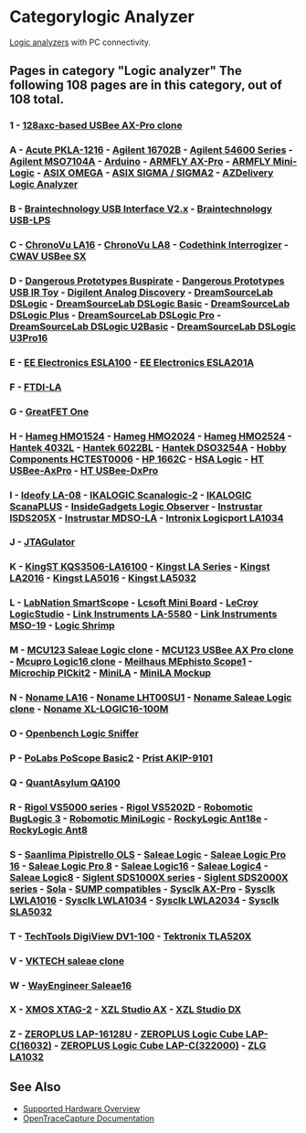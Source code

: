 # Categorylogic Analyzer

[Logic analyzers](https://en.wikipedia.org/wiki/Logic_analyzer) with PC connectivity. 
## Pages in category "Logic analyzer" The following 108 pages are in this category, out of 108 total. 
### 1 \- [128axc-based USBee AX-Pro clone](128axc-based_USBee_AX-Pro_clone.html "128axc-based USBee AX-Pro clone") 
### A \- [Acute PKLA-1216](Acute_PKLA-1216.html "Acute PKLA-1216") \- [Agilent 16702B](Agilent_16702B.html "Agilent 16702B") \- [Agilent 54600 Series](Agilent_54600_Series.html "Agilent 54600 Series") \- [Agilent MSO7104A](Agilent_MSO7104A.html "Agilent MSO7104A") \- [Arduino](Arduino.html "Arduino") \- [ARMFLY AX-Pro](ARMFLY_AX-Pro.html "ARMFLY AX-Pro") \- [ARMFLY Mini-Logic](ARMFLY_Mini-Logic.html "ARMFLY Mini-Logic") \- [ASIX OMEGA](ASIX_OMEGA.html "ASIX OMEGA") \- [ASIX SIGMA / SIGMA2](ASIX_SIGMA_/_SIGMA2.html "ASIX SIGMA / SIGMA2") \- [AZDelivery Logic Analyzer](AZDelivery_Logic_Analyzer.html "AZDelivery Logic Analyzer") 
### B \- [Braintechnology USB Interface V2.x](Braintechnology_USB_Interface_V2.x.html "Braintechnology USB Interface V2.x") \- [Braintechnology USB-LPS](Braintechnology_USB-LPS.html "Braintechnology USB-LPS") 
### C \- [ChronoVu LA16](ChronoVu_LA16.html "ChronoVu LA16") \- [ChronoVu LA8](ChronoVu_LA8.html "ChronoVu LA8") \- [Codethink Interrogizer](Codethink_Interrogizer.html "Codethink Interrogizer") \- [CWAV USBee SX](CWAV_USBee_SX.html "CWAV USBee SX") 
### D \- [Dangerous Prototypes Buspirate](Dangerous_Prototypes_Buspirate.html "Dangerous Prototypes Buspirate") \- [Dangerous Prototypes USB IR Toy](Dangerous_Prototypes_USB_IR_Toy.html "Dangerous Prototypes USB IR Toy") \- [Digilent Analog Discovery](Digilent_Analog_Discovery.html "Digilent Analog Discovery") \- [DreamSourceLab DSLogic](DreamSourceLab_DSLogic.html "DreamSourceLab DSLogic") \- [DreamSourceLab DSLogic Basic](DreamSourceLab_DSLogic_Basic.html "DreamSourceLab DSLogic Basic") \- [DreamSourceLab DSLogic Plus](DreamSourceLab_DSLogic_Plus.html "DreamSourceLab DSLogic Plus") \- [DreamSourceLab DSLogic Pro](DreamSourceLab_DSLogic_Pro.html "DreamSourceLab DSLogic Pro") \- [DreamSourceLab DSLogic U2Basic](DreamSourceLab_DSLogic_U2Basic.html "DreamSourceLab DSLogic U2Basic") \- [DreamSourceLab DSLogic U3Pro16](DreamSourceLab_DSLogic_U3Pro16.html "DreamSourceLab DSLogic U3Pro16") 
### E \- [EE Electronics ESLA100](EE_Electronics_ESLA100.html "EE Electronics ESLA100") \- [EE Electronics ESLA201A](EE_Electronics_ESLA201A.html "EE Electronics ESLA201A") 
### F \- [FTDI-LA](FTDI-LA.html "FTDI-LA") 
### G \- [GreatFET One](GreatFET_One.html "GreatFET One") 
### H \- [Hameg HMO1524](Hameg_HMO1524.html "Hameg HMO1524") \- [Hameg HMO2024](Hameg_HMO2024.html "Hameg HMO2024") \- [Hameg HMO2524](Hameg_HMO2524.html "Hameg HMO2524") \- [Hantek 4032L](Hantek_4032L.html "Hantek 4032L") \- [Hantek 6022BL](Hantek_6022BL.html "Hantek 6022BL") \- [Hantek DSO3254A](Hantek_DSO3254A.html "Hantek DSO3254A") \- [Hobby Components HCTEST0006](Hobby_Components_HCTEST0006.html "Hobby Components HCTEST0006") \- [HP 1662C](HP_1662C.html "HP 1662C") \- [HSA Logic](HSA_Logic.html "HSA Logic") \- [HT USBee-AxPro](HT_USBee-AxPro.html "HT USBee-AxPro") \- [HT USBee-DxPro](HT_USBee-DxPro.html "HT USBee-DxPro") 
### I \- [Ideofy LA-08](Ideofy_LA-08.html "Ideofy LA-08") \- [IKALOGIC Scanalogic-2](IKALOGIC_Scanalogic-2.html "IKALOGIC Scanalogic-2") \- [IKALOGIC ScanaPLUS](IKALOGIC_ScanaPLUS.html "IKALOGIC ScanaPLUS") \- [InsideGadgets Logic Observer](InsideGadgets_Logic_Observer.html "InsideGadgets Logic Observer") \- [Instrustar ISDS205X](Instrustar_ISDS205X.html "Instrustar ISDS205X") \- [Instrustar MDSO-LA](Instrustar_MDSO-LA.html "Instrustar MDSO-LA") \- [Intronix Logicport LA1034](Intronix_Logicport_LA1034.html "Intronix Logicport LA1034") 
### J \- [JTAGulator](JTAGulator.html "JTAGulator") 
### K \- [KingST KQS3506-LA16100](KingST_KQS3506-LA16100.html "KingST KQS3506-LA16100") \- [Kingst LA Series](Kingst_LA_Series.html "Kingst LA Series") \- [Kingst LA2016](Kingst_LA2016.html "Kingst LA2016") \- [Kingst LA5016](Kingst_LA5016.html "Kingst LA5016") \- [Kingst LA5032](Kingst_LA5032.html "Kingst LA5032") 
### L \- [LabNation SmartScope](LabNation_SmartScope.html "LabNation SmartScope") \- [Lcsoft Mini Board](Lcsoft_Mini_Board.html "Lcsoft Mini Board") \- [LeCroy LogicStudio](LeCroy_LogicStudio.html "LeCroy LogicStudio") \- [Link Instruments LA-5580](Link_Instruments_LA-5580.html "Link Instruments LA-5580") \- [Link Instruments MSO-19](Link_Instruments_MSO-19.html "Link Instruments MSO-19") \- [Logic Shrimp](Logic_Shrimp.html "Logic Shrimp") 
### M \- [MCU123 Saleae Logic clone](MCU123_Saleae_Logic_clone.html "MCU123 Saleae Logic clone") \- [MCU123 USBee AX Pro clone](MCU123_USBee_AX_Pro_clone.html "MCU123 USBee AX Pro clone") \- [Mcupro Logic16 clone](Mcupro_Logic16_clone.html "Mcupro Logic16 clone") \- [Meilhaus MEphisto Scope1](Meilhaus_MEphisto_Scope1.html "Meilhaus MEphisto Scope1") \- [Microchip PICkit2](Microchip_PICkit2.html "Microchip PICkit2") \- [MiniLA](MiniLA.html "MiniLA") \- [MiniLA Mockup](MiniLA_Mockup.html "MiniLA Mockup") 
### N \- [Noname LA16](Noname_LA16.html "Noname LA16") \- [Noname LHT00SU1](Noname_LHT00SU1.html "Noname LHT00SU1") \- [Noname Saleae Logic clone](Noname_Saleae_Logic_clone.html "Noname Saleae Logic clone") \- [Noname XL-LOGIC16-100M](Noname_XL-LOGIC16-100M.html "Noname XL-LOGIC16-100M") 
### O \- [Openbench Logic Sniffer](Openbench_Logic_Sniffer.html "Openbench Logic Sniffer") 
### P \- [PoLabs PoScope Basic2](PoLabs_PoScope_Basic2.html "PoLabs PoScope Basic2") \- [Prist AKIP-9101](Prist_AKIP-9101.html "Prist AKIP-9101") 
### Q \- [QuantAsylum QA100](QuantAsylum_QA100.html "QuantAsylum QA100") 
### R \- [Rigol VS5000 series](Rigol_VS5000_series.html "Rigol VS5000 series") \- [Rigol VS5202D](Rigol_VS5202D.html "Rigol VS5202D") \- [Robomotic BugLogic 3](Robomotic_BugLogic_3.html "Robomotic BugLogic 3") \- [Robomotic MiniLogic](Robomotic_MiniLogic.html "Robomotic MiniLogic") \- [RockyLogic Ant18e](RockyLogic_Ant18e.html "RockyLogic Ant18e") \- [RockyLogic Ant8](RockyLogic_Ant8.html "RockyLogic Ant8") 
### S \- [Saanlima Pipistrello OLS](Saanlima_Pipistrello_OLS.html "Saanlima Pipistrello OLS") \- [Saleae Logic](Saleae_Logic.html "Saleae Logic") \- [Saleae Logic Pro 16](Saleae_Logic_Pro_16.html "Saleae Logic Pro 16") \- [Saleae Logic Pro 8](Saleae_Logic_Pro_8.html "Saleae Logic Pro 8") \- [Saleae Logic16](Saleae_Logic16.html "Saleae Logic16") \- [Saleae Logic4](Saleae_Logic4.html "Saleae Logic4") \- [Saleae Logic8](Saleae_Logic8.html "Saleae Logic8") \- [Siglent SDS1000X series](Siglent_SDS1000X_series.html "Siglent SDS1000X series") \- [Siglent SDS2000X series](Siglent_SDS2000X_series.html "Siglent SDS2000X series") \- [Sola](Sola.html "Sola") \- [SUMP compatibles](SUMP_compatibles.html "SUMP compatibles") \- [Sysclk AX-Pro](Sysclk_AX-Pro.html "Sysclk AX-Pro") \- [Sysclk LWLA1016](Sysclk_LWLA1016.html "Sysclk LWLA1016") \- [Sysclk LWLA1034](Sysclk_LWLA1034.html "Sysclk LWLA1034") \- [Sysclk LWLA2034](Sysclk_LWLA2034.html "Sysclk LWLA2034") \- [Sysclk SLA5032](Sysclk_SLA5032.html "Sysclk SLA5032") 
### T \- [TechTools DigiView DV1-100](TechTools_DigiView_DV1-100.html "TechTools DigiView DV1-100") \- [Tektronix TLA520X](Tektronix_TLA520X.html "Tektronix TLA520X") 
### V \- [VKTECH saleae clone](VKTECH_saleae_clone.html "VKTECH saleae clone") 
### W \- [WayEngineer Saleae16](WayEngineer_Saleae16.html "WayEngineer Saleae16") 
### X \- [XMOS XTAG-2](XMOS_XTAG-2.html "XMOS XTAG-2") \- [XZL Studio AX](XZL_Studio_AX.html "XZL Studio AX") \- [XZL Studio DX](XZL_Studio_DX.html "XZL Studio DX") 
### Z \- [ZEROPLUS LAP-16128U](ZEROPLUS_LAP-16128U.html "ZEROPLUS LAP-16128U") \- [ZEROPLUS Logic Cube LAP-C(16032)](ZEROPLUS_Logic_Cube_LAP-C(16032).html "ZEROPLUS Logic Cube LAP-C(16032)") \- [ZEROPLUS Logic Cube LAP-C(322000)](ZEROPLUS_Logic_Cube_LAP-C(322000).html "ZEROPLUS Logic Cube LAP-C(322000)") \- [ZLG LA1032](ZLG_LA1032.html "ZLG LA1032")

## See Also
- [Supported Hardware Overview](../supported-hardware.md)
- [OpenTraceCapture Documentation](../../opentracecapture/overview.md)
